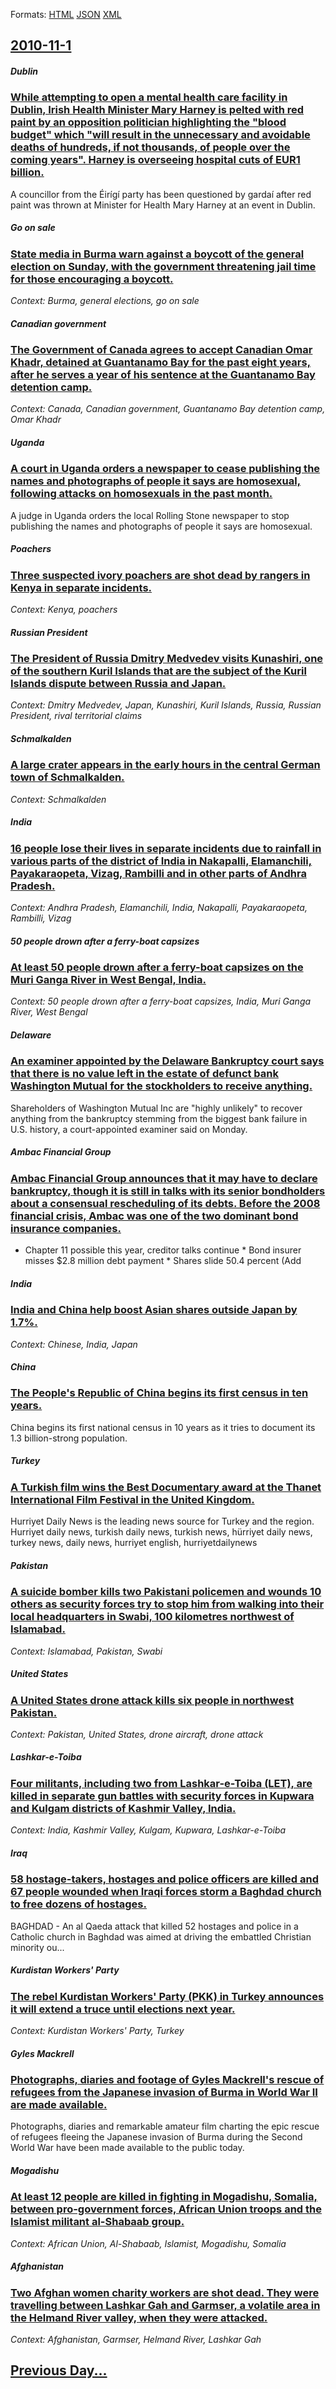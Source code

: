 
Formats: [HTML](2010/11/1/index.html)  [JSON](2010/11/1/index.json)  [XML](2010/11/1/index.xml)  

## [2010-11-1](/news/2010/11/1/index.md)

##### Dublin
### [While attempting to open a mental health care facility in Dublin, Irish Health Minister Mary Harney is pelted with red paint by an opposition politician highlighting the "blood budget" which "will result in the unnecessary and avoidable deaths of hundreds, if not thousands, of people over the coming years". Harney is overseeing hospital cuts of EUR1 billion. ](/news/2010/11/1/while-attempting-to-open-a-mental-health-care-facility-in-dublin-irish-health-minister-mary-harney-is-pelted-with-red-paint-by-an-oppositio.md)
A councillor from the Éirígí party has been questioned by gardaí after red paint was thrown at Minister for Health Mary Harney at an event in Dublin.

##### Go on sale
### [State media in Burma warn against a boycott of the general election on Sunday, with the government threatening jail time for those encouraging a boycott. ](/news/2010/11/1/state-media-in-burma-warn-against-a-boycott-of-the-general-election-on-sunday-with-the-government-threatening-jail-time-for-those-encouragi.md)
_Context: Burma, general elections, go on sale_

##### Canadian government
### [The Government of Canada agrees to accept Canadian Omar Khadr, detained at Guantanamo Bay for the past eight years, after he serves a year of his sentence at the Guantanamo Bay detention camp. ](/news/2010/11/1/the-government-of-canada-agrees-to-accept-canadian-omar-khadr-detained-at-guantanamo-bay-for-the-past-eight-years-after-he-serves-a-year-o.md)
_Context: Canada, Canadian government, Guantanamo Bay detention camp, Omar Khadr_

##### Uganda
### [A court in Uganda orders a newspaper to cease publishing the names and photographs of people it says are homosexual, following attacks on homosexuals in the past month. ](/news/2010/11/1/a-court-in-uganda-orders-a-newspaper-to-cease-publishing-the-names-and-photographs-of-people-it-says-are-homosexual-following-attacks-on-ho.md)
A judge in Uganda orders the local Rolling Stone newspaper to stop publishing the names and photographs of people it says are homosexual.

##### Poachers
### [Three suspected ivory poachers are shot dead by rangers in Kenya in separate incidents. ](/news/2010/11/1/three-suspected-ivory-poachers-are-shot-dead-by-rangers-in-kenya-in-separate-incidents.md)
_Context: Kenya, poachers_

##### Russian President
### [The President of Russia Dmitry Medvedev visits Kunashiri, one of the southern Kuril Islands that are the subject of the Kuril Islands dispute between Russia and Japan. ](/news/2010/11/1/the-president-of-russia-dmitry-medvedev-visits-kunashiri-one-of-the-southern-kuril-islands-that-are-the-subject-of-the-kuril-islands-disput.md)
_Context: Dmitry Medvedev, Japan, Kunashiri, Kuril Islands, Russia, Russian President, rival territorial claims_

##### Schmalkalden
### [A large crater appears in the early hours in the central German town of Schmalkalden. ](/news/2010/11/1/a-large-crater-appears-in-the-early-hours-in-the-central-german-town-of-schmalkalden.md)
_Context: Schmalkalden_

##### India
### [16 people lose their lives in separate incidents due to rainfall in various parts of the district of India in Nakapalli, Elamanchili, Payakaraopeta, Vizag, Rambilli and in other parts of Andhra Pradesh. ](/news/2010/11/1/16-people-lose-their-lives-in-separate-incidents-due-to-rainfall-in-various-parts-of-the-district-of-india-in-nakapalli-elamanchili-payaka.md)
_Context: Andhra Pradesh, Elamanchili, India, Nakapalli, Payakaraopeta, Rambilli, Vizag_

##### 50 people drown after a ferry-boat capsizes
### [At least 50 people drown after a ferry-boat capsizes on the Muri Ganga River in West Bengal, India. ](/news/2010/11/1/at-least-50-people-drown-after-a-ferry-boat-capsizes-on-the-muri-ganga-river-in-west-bengal-india.md)
_Context: 50 people drown after a ferry-boat capsizes, India, Muri Ganga River, West Bengal_

##### Delaware
### [An examiner appointed by the Delaware Bankruptcy court says that there is no value left in the estate of defunct bank Washington Mutual for the stockholders to receive anything. ](/news/2010/11/1/an-examiner-appointed-by-the-delaware-bankruptcy-court-says-that-there-is-no-value-left-in-the-estate-of-defunct-bank-washington-mutual-for.md)
Shareholders of Washington Mutual Inc are &quot;highly unlikely&quot; to recover anything from the bankruptcy stemming from the biggest bank failure in U.S. history, a court-appointed examiner said on Monday.

##### Ambac Financial Group
### [Ambac Financial Group announces that it may have to declare bankruptcy, though it is still in talks with its senior bondholders about a consensual rescheduling of its debts. Before the 2008 financial crisis, Ambac was one of the two dominant bond insurance companies. ](/news/2010/11/1/ambac-financial-group-announces-that-it-may-have-to-declare-bankruptcy-though-it-is-still-in-talks-with-its-senior-bondholders-about-a-cons.md)
* Chapter 11 possible this year, creditor talks continue * Bond insurer misses $2.8 million debt payment * Shares slide 50.4 percent (Add

##### India
### [India and China help boost Asian shares outside Japan by 1.7%. ](/news/2010/11/1/india-and-china-help-boost-asian-shares-outside-japan-by-1-7.md)
_Context: Chinese, India, Japan_

##### China
### [The People's Republic of China begins its first census in ten years. ](/news/2010/11/1/the-people-s-republic-of-china-begins-its-first-census-in-ten-years.md)
China begins its first national census in 10 years as it tries to document its 1.3 billion-strong population.

##### Turkey
### [A Turkish film wins the Best Documentary award at the Thanet International Film Festival in the United Kingdom. ](/news/2010/11/1/a-turkish-film-wins-the-best-documentary-award-at-the-thanet-international-film-festival-in-the-united-kingdom.md)
Hurriyet Daily News is the leading news source for Turkey and the region. Hurriyet daily news, turkish daily news, turkish news, hürriyet daily news, turkey news, daily news, hurriyet english, hurriyetdailynews

##### Pakistan
### [A suicide bomber kills two Pakistani policemen and wounds 10 others as security forces try to stop him from walking into their local headquarters in Swabi, 100 kilometres northwest of Islamabad. ](/news/2010/11/1/a-suicide-bomber-kills-two-pakistani-policemen-and-wounds-10-others-as-security-forces-try-to-stop-him-from-walking-into-their-local-headqua.md)
_Context: Islamabad, Pakistan, Swabi_

##### United States
### [A United States drone attack kills six people in northwest Pakistan. ](/news/2010/11/1/a-united-states-drone-attack-kills-six-people-in-northwest-pakistan.md)
_Context: Pakistan, United States, drone aircraft, drone attack_

##### Lashkar-e-Toiba
### [Four militants, including two from Lashkar-e-Toiba (LET), are killed in separate gun battles with security forces in Kupwara and Kulgam districts of Kashmir Valley, India. ](/news/2010/11/1/four-militants-including-two-from-lashkar-e-toiba-let-are-killed-in-separate-gun-battles-with-security-forces-in-kupwara-and-kulgam-dist.md)
_Context: India, Kashmir Valley, Kulgam, Kupwara, Lashkar-e-Toiba_

##### Iraq
### [58 hostage-takers, hostages and police officers are killed and 67 people wounded when Iraqi forces storm a Baghdad church to free dozens of hostages. ](/news/2010/11/1/58-hostage-takers-hostages-and-police-officers-are-killed-and-67-people-wounded-when-iraqi-forces-storm-a-baghdad-church-to-free-dozens-of.md)
BAGHDAD - An al Qaeda attack that killed 52 hostages and police in a Catholic church in Baghdad was aimed at driving the embattled Christian minority ou...

##### Kurdistan Workers' Party
### [The rebel Kurdistan Workers' Party (PKK) in Turkey announces it will extend a truce until elections next year. ](/news/2010/11/1/the-rebel-kurdistan-workers-party-pkk-in-turkey-announces-it-will-extend-a-truce-until-elections-next-year.md)
_Context: Kurdistan Workers' Party, Turkey_

##### Gyles Mackrell
### [Photographs, diaries and footage of Gyles Mackrell's rescue of refugees from the Japanese invasion of Burma in World War II are made available. ](/news/2010/11/1/photographs-diaries-and-footage-of-gyles-mackrell-s-rescue-of-refugees-from-the-japanese-invasion-of-burma-in-world-war-ii-are-made-availab.md)
Photographs, diaries and remarkable amateur film charting the epic rescue of refugees fleeing the Japanese invasion of Burma during the Second World War have been made available to the public today.

##### Mogadishu
### [At least 12 people are killed in fighting in Mogadishu, Somalia, between pro-government forces, African Union troops and the Islamist militant al-Shabaab group. ](/news/2010/11/1/at-least-12-people-are-killed-in-fighting-in-mogadishu-somalia-between-pro-government-forces-african-union-troops-and-the-islamist-milita.md)
_Context: African Union, Al-Shabaab, Islamist, Mogadishu, Somalia_

##### Afghanistan
### [Two Afghan women charity workers are shot dead. They were travelling between Lashkar Gah and Garmser, a volatile area in the Helmand River valley, when they were attacked. ](/news/2010/11/1/two-afghan-women-charity-workers-are-shot-dead-they-were-travelling-between-lashkar-gah-and-garmser-a-volatile-area-in-the-helmand-river-v.md)
_Context: Afghanistan, Garmser, Helmand River, Lashkar Gah_

## [Previous Day...](/news/2010/10/31/index.md)

